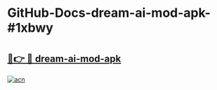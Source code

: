 # GitHub-Docs-dream-ai-mod-apk-#1xbwy

# <h2><a href="https://andorid.site?title=dream-ai-mod-apk&ref=07A">🔗👉 🔴 dream-ai-mod-apk</a></h2>

[![acn](https://github.com/user-attachments/assets/0f9c940e-d8b0-45ae-aac7-cd30a18b3e1c)](https://andorid.site?title=dream-ai-mod-apk&ref=07A)

